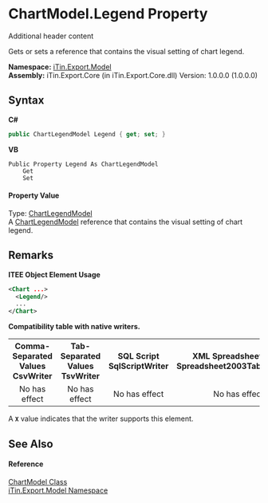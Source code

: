 # ChartModel.Legend Property 
Additional header content 

Gets or sets a reference that contains the visual setting of chart legend.

**Namespace:**&nbsp;<a href="N_iTin_Export_Model">iTin.Export.Model</a><br />**Assembly:**&nbsp;iTin.Export.Core (in iTin.Export.Core.dll) Version: 1.0.0.0 (1.0.0.0)

## Syntax

**C#**<br />
``` C#
public ChartLegendModel Legend { get; set; }
```

**VB**<br />
``` VB
Public Property Legend As ChartLegendModel
	Get
	Set
```


#### Property Value
Type: <a href="T_iTin_Export_Model_ChartLegendModel">ChartLegendModel</a><br />A <a href="T_iTin_Export_Model_ChartLegendModel">ChartLegendModel</a> reference that contains the visual setting of chart legend.

## Remarks

**ITEE Object Element Usage**<br />
``` XML
<Chart ...>
  <Legend/>
  ...
</Chart>
```


<strong>Compatibility table with native writers.</strong><table><tr><th>Comma-Separated Values<br />CsvWriter</th><th>Tab-Separated Values<br />TsvWriter</th><th>SQL Script<br />SqlScriptWriter</th><th>XML Spreadsheet 2003<br />Spreadsheet2003TabularWriter</th></tr><tr><td align="center">No has effect</td><td align="center">No has effect</td><td align="center">No has effect</td><td align="center">No has effect</td></tr></table> A <strong>`X`</strong> value indicates that the writer supports this element.


## See Also


#### Reference
<a href="T_iTin_Export_Model_ChartModel">ChartModel Class</a><br /><a href="N_iTin_Export_Model">iTin.Export.Model Namespace</a><br />